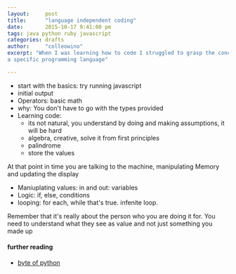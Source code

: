 ```yaml
---
layout:     post
title:      "language independent coding"
date:       2015-10-17 9:41:00 pm
tags: java python ruby javascript
categories: drafts
author:     "colleowino"
excerpt: "When I was learning how to code I struggled to grasp the concepts but I feel that now I can better explain how code works independent of
a specific programming language"

---
```

- start with the basics: try running javascript 
- initial output
- Operators: basic math
- why: You don't have to go with the types provided 
- Learning code:
	- its not natural, you understand by doing and making assumptions, it will be hard
	- algebra, creative, solve it from first principles 
	- palindrome
	- store the values

At that point in time you are talking to the machine, manipulating Memory and updating the display

- Maniuplating values: in and out: variables
- Logic: if, else, conditions
- looping: for each, while that's true. infenite loop.

Remember that it's really about the person who you are doing it for.
You need to understand what they see as value and not just something you made up
#### further reading 
- [byte of python](http://www.swaroopch.com/notes/python/)

